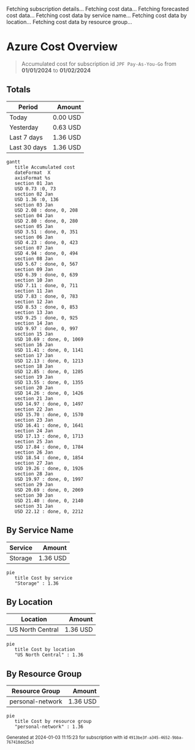 Fetching subscription details...
Fetching cost data...
Fetching forecasted cost data...
Fetching cost data by service name...
Fetching cost data by location...
Fetching cost data by resource group...
# Azure Cost Overview

> Accumulated cost for subscription id `JPF Pay-As-You-Go` from **01/01/2024** to **01/02/2024**

## Totals

|Period|Amount|
|---|---:|
|Today|0.00 USD|
|Yesterday|0.63 USD|
|Last 7 days|1.36 USD|
|Last 30 days|1.36 USD|

```mermaid
gantt
   title Accumulated cost
   dateFormat  X
   axisFormat %s
   section 01 Jan
   USD 0.73 :0, 73
   section 02 Jan
   USD 1.36 :0, 136
   section 03 Jan
   USD 2.08 : done, 0, 208
   section 04 Jan
   USD 2.80 : done, 0, 280
   section 05 Jan
   USD 3.51 : done, 0, 351
   section 06 Jan
   USD 4.23 : done, 0, 423
   section 07 Jan
   USD 4.94 : done, 0, 494
   section 08 Jan
   USD 5.67 : done, 0, 567
   section 09 Jan
   USD 6.39 : done, 0, 639
   section 10 Jan
   USD 7.11 : done, 0, 711
   section 11 Jan
   USD 7.83 : done, 0, 783
   section 12 Jan
   USD 8.53 : done, 0, 853
   section 13 Jan
   USD 9.25 : done, 0, 925
   section 14 Jan
   USD 9.97 : done, 0, 997
   section 15 Jan
   USD 10.69 : done, 0, 1069
   section 16 Jan
   USD 11.41 : done, 0, 1141
   section 17 Jan
   USD 12.13 : done, 0, 1213
   section 18 Jan
   USD 12.85 : done, 0, 1285
   section 19 Jan
   USD 13.55 : done, 0, 1355
   section 20 Jan
   USD 14.26 : done, 0, 1426
   section 21 Jan
   USD 14.97 : done, 0, 1497
   section 22 Jan
   USD 15.70 : done, 0, 1570
   section 23 Jan
   USD 16.41 : done, 0, 1641
   section 24 Jan
   USD 17.13 : done, 0, 1713
   section 25 Jan
   USD 17.84 : done, 0, 1784
   section 26 Jan
   USD 18.54 : done, 0, 1854
   section 27 Jan
   USD 19.26 : done, 0, 1926
   section 28 Jan
   USD 19.97 : done, 0, 1997
   section 29 Jan
   USD 20.69 : done, 0, 2069
   section 30 Jan
   USD 21.40 : done, 0, 2140
   section 31 Jan
   USD 22.12 : done, 0, 2212
```

## By Service Name

|Service|Amount|
|---|---:|
|Storage|1.36 USD|

```mermaid
pie
   title Cost by service
   "Storage" : 1.36
```

## By Location

|Location|Amount|
|---|---:|
|US North Central|1.36 USD|

```mermaid
pie
   title Cost by location
   "US North Central" : 1.36
```

## By Resource Group

|Resource Group|Amount|
|---|---:|
|personal-network|1.36 USD|

```mermaid
pie
   title Cost by resource group
   "personal-network" : 1.36
```

<sup>Generated at 2024-01-03 11:15:23 for subscription with id `4913be3f-a345-4652-9bba-767418dd25e3`</sup>
